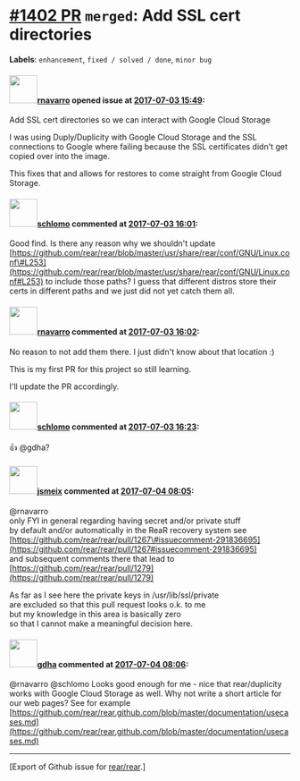 [\#1402 PR](https://github.com/rear/rear/pull/1402) `merged`: Add SSL cert directories
======================================================================================

**Labels**: `enhancement`, `fixed / solved / done`, `minor bug`

#### <img src="https://avatars.githubusercontent.com/u/39948?v=4" width="50">[rnavarro](https://github.com/rnavarro) opened issue at [2017-07-03 15:49](https://github.com/rear/rear/pull/1402):

Add SSL cert directories so we can interact with Google Cloud Storage

I was using Duply/Duplicity with Google Cloud Storage and the SSL
connections to Google where failing because the SSL certificates didn't
get copied over into the image.

This fixes that and allows for restores to come straight from Google
Cloud Storage.

#### <img src="https://avatars.githubusercontent.com/u/101384?v=4" width="50">[schlomo](https://github.com/schlomo) commented at [2017-07-03 16:01](https://github.com/rear/rear/pull/1402#issuecomment-312683060):

Good find. Is there any reason why we shouldn't update
[https://github.com/rear/rear/blob/master/usr/share/rear/conf/GNU/Linux.conf\#L253](https://github.com/rear/rear/blob/master/usr/share/rear/conf/GNU/Linux.conf#L253)
to include those paths? I guess that different distros store their certs
in different paths and we just did not yet catch them all.

#### <img src="https://avatars.githubusercontent.com/u/39948?v=4" width="50">[rnavarro](https://github.com/rnavarro) commented at [2017-07-03 16:02](https://github.com/rear/rear/pull/1402#issuecomment-312683399):

No reason to not add them there. I just didn't know about that location
:)

This is my first PR for this project so still learning.

I'll update the PR accordingly.

#### <img src="https://avatars.githubusercontent.com/u/101384?v=4" width="50">[schlomo](https://github.com/schlomo) commented at [2017-07-03 16:23](https://github.com/rear/rear/pull/1402#issuecomment-312687599):

👍 @gdha?

#### <img src="https://avatars.githubusercontent.com/u/1788608?u=925fc54e2ce01551392622446ece427f51e2f0ce&v=4" width="50">[jsmeix](https://github.com/jsmeix) commented at [2017-07-04 08:05](https://github.com/rear/rear/pull/1402#issuecomment-312809863):

@rnavarro  
only FYI in general regarding having secret and/or private stuff  
by default and/or automatically in the ReaR recovery system see  
[https://github.com/rear/rear/pull/1267\#issuecomment-291836695](https://github.com/rear/rear/pull/1267#issuecomment-291836695)  
and subsequent comments there that lead to  
[https://github.com/rear/rear/pull/1279](https://github.com/rear/rear/pull/1279)

As far as I see here the private keys in /usr/lib/ssl/private  
are excluded so that this pull request looks o.k. to me  
but my knowledge in this area is basically zero  
so that I cannot make a meaningful decision here.

#### <img src="https://avatars.githubusercontent.com/u/888633?u=cdaeb31efcc0048d3619651aa18dd4b76e636b21&v=4" width="50">[gdha](https://github.com/gdha) commented at [2017-07-04 08:06](https://github.com/rear/rear/pull/1402#issuecomment-312810120):

@rnavarro @schlomo Looks good enough for me - nice that rear/duplicity
works with Google Cloud Storage as well. Why not write a short article
for our web pages? See for example
[https://github.com/rear/rear.github.com/blob/master/documentation/usecases.md](https://github.com/rear/rear.github.com/blob/master/documentation/usecases.md)

------------------------------------------------------------------------

\[Export of Github issue for
[rear/rear](https://github.com/rear/rear).\]
